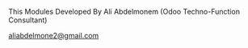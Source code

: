 This Modules Developed By Ali Abdelmonem (Odoo Techno-Function Consultant)

aliabdelmone2@gmail.com
